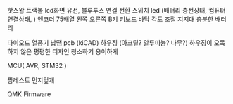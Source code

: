 핫스왑
트랙볼
lcd화면
유선, 블루투스 연결 전환 스위치
led (배터리 충전상태, 컴퓨터 연결상태, )
엔코더
75배열
왼쪽 오른쪽 B키
키보드 바닥 각도 조절 지지대
충분한 배터리



다이오드 열풍기 납땜
pcb (kiCAD)
하우징 (아크릴? 알루미늄? 나무?) 
하우징이 오목하지 않은 평평한 디자인 청소하기 용이하게


MCU( AVR, STM32 )


팜레스트
먼지덮개

QMK Firmware
